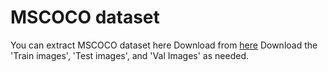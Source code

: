 # MSCOCO dataset
You can extract MSCOCO dataset here
Download from [here](http://cocodataset.org/#download)
Download the 'Train images', 'Test images', and 'Val Images' as needed. 

